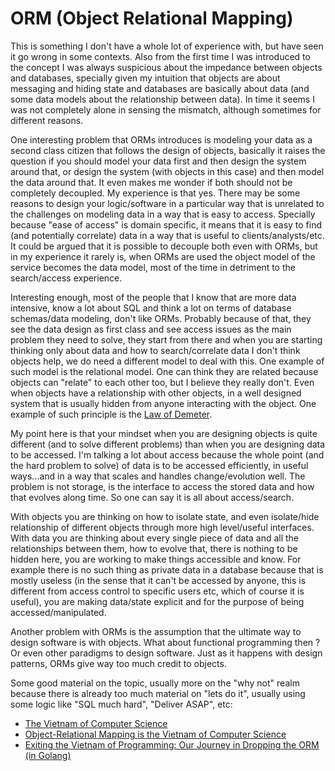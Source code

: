 # ORM (Object Relational Mapping)

This is something I don't have a whole lot of experience with, but have seen it
go wrong in some contexts. Also from the first time I was introduced to the concept
I was always suspicious about the impedance between objects and databases,
specially given my intuition that objects are about messaging and hiding state and
databases are basically about data (and some data models about the relationship between data).
In time it seems I was not completely alone in sensing the mismatch, although sometimes for different reasons.

One interesting problem that ORMs introduces is modeling
your data as a second class citizen that follows the design of objects, basically
it raises the question if you should model your data first and then design
the system around that, or design the system (with objects in this case)
and then model the data around that. It even makes me wonder if both should not be
completely decoupled. My experience is that yes. There may be some reasons to design your
logic/software in a particular way that is unrelated to the challenges on modeling data
in a way that is easy to access. Specially because "ease of access" is domain specific,
it means that it is easy to find (and potentially correlate) data in a way that is
useful to clients/analysts/etc. It could be argued that it is possible to decouple both even
with ORMs, but in my experience it rarely is, when ORMs are used the object model of the service
becomes the data model, most of the time in detriment to the search/access experience.

Interesting enough, most of the people that I know that are more data intensive,
know a lot about SQL and think a lot on terms of database schemas/data modeling, don't like 
ORMs. Probably because of that, they see the data design as first class and see access issues
as the main problem they need to solve, they start from there and when you are starting thinking
only about data and how to search/correlate data I don't think objects help, we do need a different model
to deal with this. One example of such model is the relational model. One can think they are related because
objects can "relate" to each other too, but I believe they really don't. Even when objects have a relationship
with other objects, in a well designed system that is usually hidden from anyone interacting with the object.
One example of such principle is the [Law of Demeter](https://en.wikipedia.org/wiki/Law_of_Demeter).

My point here is that your mindset when you are designing objects is quite different (and to solve different problems)
than when you are designing data to be accessed. I'm talking a lot about access because the whole point (and the hard problem to solve)
of data is to be accessed efficiently, in useful ways...and in a way that scales and handles change/evolution well.
The problem is not storage, is the interface to access the stored data and how that evolves along time. So one can say it is all about access/search.

With objects you are thinking on how to isolate state, and even isolate/hide relationship of different objects through more high level/useful
interfaces. With data you are thinking about every single piece of data and all the relationships between them, how to evolve that, there is
nothing to be hidden here, you are working to make things accessible and know. For example there is no such thing as private data in
a database because that is mostly useless (in the sense that it can't be accessed by anyone, this is different from access control to specific
users etc, which of course it is useful), you are making data/state explicit and for the purpose of being accessed/manipulated.

Another problem with ORMs is the assumption that the ultimate way to design software is with objects.
What about functional programming then ? Or even other paradigms to design software. Just as it happens with design
patterns, ORMs give way too much credit to objects.

Some good material on the topic, usually more on the "why not" realm because
there is already too much material on "lets do it", usually using some logic like
"SQL much hard", "Deliver ASAP", etc:

* [The Vietnam of Computer Science](http://blogs.tedneward.com/post/the-vietnam-of-computer-science/)
* [Object-Relational Mapping is the Vietnam of Computer Science](https://blog.codinghorror.com/object-relational-mapping-is-the-vietnam-of-computer-science/)
* [Exiting the Vietnam of Programming: Our Journey in Dropping the ORM (in Golang)](https://alanilling.com/exiting-the-vietnam-of-programming-our-journey-in-dropping-the-orm-in-golang-3ce7dff24a0f)
